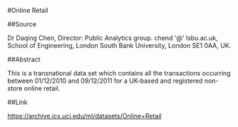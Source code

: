#Online Retail

##Source

Dr Daqing Chen, Director: Public Analytics group. chend '@' lsbu.ac.uk, School of Engineering, London South Bank University, London SE1 0AA, UK.

##Abstract

This is a transnational data set which contains all the transactions occurring between 01/12/2010 and 09/12/2011 for a UK-based and registered non-store online retail.

##Link

https://archive.ics.uci.edu/ml/datasets/Online+Retail
